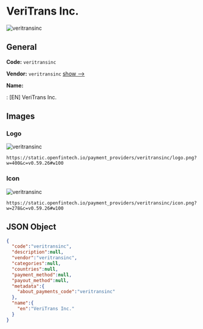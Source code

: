 
# VeriTrans Inc. 
![veritransinc](https://static.openfintech.io/payment_providers/veritransinc/logo.png?w=400&c=v0.59.26#w100)  

## General 
 
**Code:** `veritransinc` 
 
**Vendor:** `veritransinc` [show -->](/vendors/veritransinc/) 
 
**Name:** 
 
:	[EN] VeriTrans Inc. 
 

## Images 

### Logo 
 
![veritransinc](https://static.openfintech.io/payment_providers/veritransinc/logo.png?w=400&c=v0.59.26#w100)  

```
https://static.openfintech.io/payment_providers/veritransinc/logo.png?w=400&c=v0.59.26#w100
```  

### Icon 
 
![veritransinc](https://static.openfintech.io/payment_providers/veritransinc/icon.png?w=278&c=v0.59.26#w100)  

```
https://static.openfintech.io/payment_providers/veritransinc/icon.png?w=278&c=v0.59.26#w100
```  

## JSON Object 

```json
{
  "code":"veritransinc",
  "description":null,
  "vendor":"veritransinc",
  "categories":null,
  "countries":null,
  "payment_method":null,
  "payout_method":null,
  "metadata":{
    "about_payments_code":"veritransinc"
  },
  "name":{
    "en":"VeriTrans Inc."
  }
}
```  
